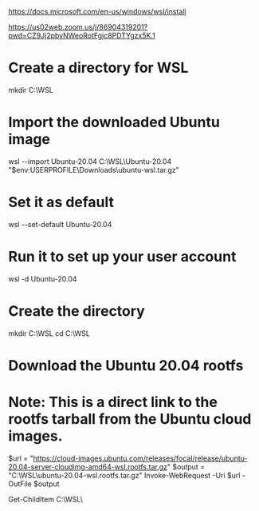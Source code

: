 https://docs.microsoft.com/en-us/windows/wsl/install  

https://us02web.zoom.us/j/86904319201?pwd=CZ9Jj2pbyNWeoRotFgjc8PDTYgzx5K.1
# Create a directory for WSL
mkdir C:\WSL

# Import the downloaded Ubuntu image
wsl --import Ubuntu-20.04 C:\WSL\Ubuntu-20.04 "$env:USERPROFILE\Downloads\ubuntu-wsl.tar.gz"

# Set it as default
wsl --set-default Ubuntu-20.04

# Run it to set up your user account
wsl -d Ubuntu-20.04

# Create the directory
mkdir C:\WSL
cd C:\WSL

# Download the Ubuntu 20.04 rootfs
# Note: This is a direct link to the rootfs tarball from the Ubuntu cloud images.
$url = "https://cloud-images.ubuntu.com/releases/focal/release/ubuntu-20.04-server-cloudimg-amd64-wsl.rootfs.tar.gz"
$output = "C:\WSL\ubuntu-20.04-wsl.rootfs.tar.gz"
Invoke-WebRequest -Uri $url -OutFile $output

Get-ChildItem C:\WSL\
